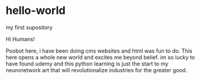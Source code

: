 # hello-world
my first supository

Hi Humans!

Poobot here,  i have been doing cms websites and html was fun to do.  This here opens a whole new world and excites me beyond belief.  im so lucky to have found udemy and this python learning is just the start to my neuronetwork art that will revolutionalize industries for the greater good.

